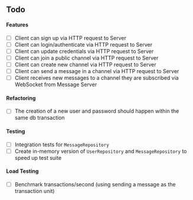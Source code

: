 ## Todo

#### Features

- [ ] Client can sign up via HTTP request to Server 
- [ ] Client can login/authenticate via HTTP request to Server
- [ ] Client can update credentials via HTTP request to Server
- [ ] Client can join a public channel via HTTP request to Server
- [ ] Client can create new channel via HTTP request to Server
- [ ] Client can send a message in a channel via HTTP request to Server
- [ ] Client receives new messages to a channel they are subscribed via WebSocket from Message Server

#### Refactoring

- [ ] The creation of a new user and password should happen within the same db transaction

#### Testing

- [ ] Integration tests for `MessageRepository`
- [ ] Create in-memory version of `UserRepository` and `MessageRepository` to speed up test suite

#### Load Testing

- [ ] Benchmark transactions/second (using sending a message as the transaction unit)
